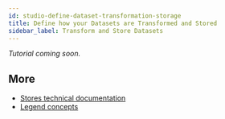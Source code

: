 ```yaml
---
id: studio-define-dataset-transformation-storage
title: Define how your Datasets are Transformed and Stored
sidebar_label: Transform and Store Datasets
---
```


_Tutorial coming soon._

## More
- [Stores technical documentation](../reference/stores) 
- [Legend concepts](../concepts/legend-concepts)